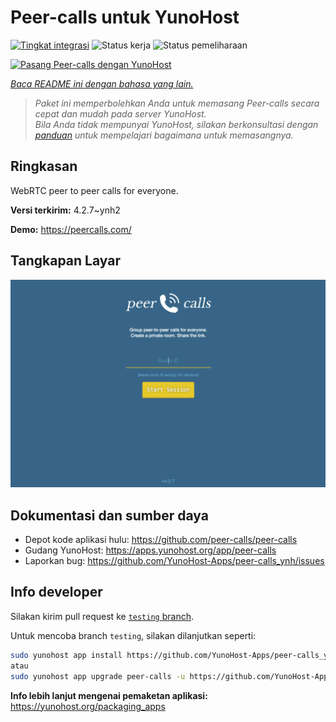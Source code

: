 <!--
N.B.: README ini dibuat secara otomatis oleh <https://github.com/YunoHost/apps/tree/master/tools/readme_generator>
Ini TIDAK boleh diedit dengan tangan.
-->

# Peer-calls untuk YunoHost

[![Tingkat integrasi](https://apps.yunohost.org/badge/integration/peer-calls)](https://ci-apps.yunohost.org/ci/apps/peer-calls/)
![Status kerja](https://apps.yunohost.org/badge/state/peer-calls)
![Status pemeliharaan](https://apps.yunohost.org/badge/maintained/peer-calls)

[![Pasang Peer-calls dengan YunoHost](https://install-app.yunohost.org/install-with-yunohost.svg)](https://install-app.yunohost.org/?app=peer-calls)

*[Baca README ini dengan bahasa yang lain.](./ALL_README.md)*

> *Paket ini memperbolehkan Anda untuk memasang Peer-calls secara cepat dan mudah pada server YunoHost.*  
> *Bila Anda tidak mempunyai YunoHost, silakan berkonsultasi dengan [panduan](https://yunohost.org/install) untuk mempelajari bagaimana untuk memasangnya.*

## Ringkasan

WebRTC peer to peer calls for everyone.

**Versi terkirim:** 4.2.7~ynh2

**Demo:** <https://peercalls.com/>

## Tangkapan Layar

![Tangkapan Layar pada Peer-calls](./doc/screenshots/screenshot.png)

## Dokumentasi dan sumber daya

- Depot kode aplikasi hulu: <https://github.com/peer-calls/peer-calls>
- Gudang YunoHost: <https://apps.yunohost.org/app/peer-calls>
- Laporkan bug: <https://github.com/YunoHost-Apps/peer-calls_ynh/issues>

## Info developer

Silakan kirim pull request ke [`testing` branch](https://github.com/YunoHost-Apps/peer-calls_ynh/tree/testing).

Untuk mencoba branch `testing`, silakan dilanjutkan seperti:

```bash
sudo yunohost app install https://github.com/YunoHost-Apps/peer-calls_ynh/tree/testing --debug
atau
sudo yunohost app upgrade peer-calls -u https://github.com/YunoHost-Apps/peer-calls_ynh/tree/testing --debug
```

**Info lebih lanjut mengenai pemaketan aplikasi:** <https://yunohost.org/packaging_apps>
